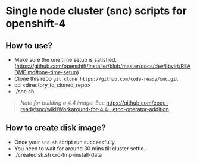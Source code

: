 # Single node cluster (snc) scripts for openshift-4 

## How to use?
- Make sure the one time setup is satisfied. (https://github.com/openshift/installer/blob/master/docs/dev/libvirt/README.md#one-time-setup)
- Clone this repo `git clone https://github.com/code-ready/snc.git`
- cd <directory_to_cloned_repo>
- ./snc.sh

> *Note for building a 4.4 image:* See https://github.com/code-ready/snc/wiki/Workaround-for-4.4--etcd-operator-addition.

## How to create disk image?
- Once your `snc.sh` script run successfully.
- You need to wait for around 30 mins till cluster settle.
- ./createdisk.sh crc-tmp-install-data
